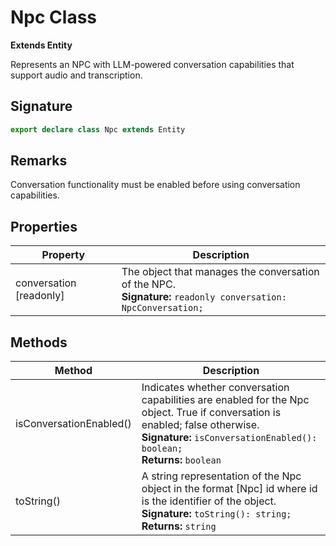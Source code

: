 # Npc Class

**Extends Entity**

Represents an NPC with LLM-powered conversation capabilities that support audio and transcription.

## Signature

```typescript
export declare class Npc extends Entity
```

## Remarks

Conversation functionality must be enabled before using conversation capabilities.

## Properties

| Property | Description |
| --- | --- |
| conversation [readonly] | The object that manages the conversation of the NPC. <br/> **Signature:** `readonly conversation: NpcConversation;` |

## Methods

| Method | Description |
| --- | --- |
| isConversationEnabled() | Indicates whether conversation capabilities are enabled for the Npc object. True if conversation is enabled; false otherwise. <br/> **Signature:** `isConversationEnabled(): boolean;` <br/> **Returns:** `boolean` |
| toString() | A string representation of the Npc object in the format [Npc] id where id is the identifier of the object. <br/> **Signature:** `toString(): string;` <br/> **Returns:** `string` |